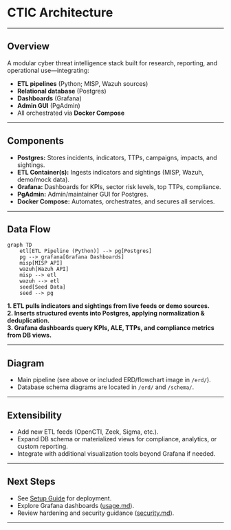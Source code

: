 # CTIC Architecture

***

## Overview

A modular cyber threat intelligence stack built for research, reporting, and operational use—integrating:  
- **ETL pipelines** (Python; MISP, Wazuh sources)  
- **Relational database** (Postgres)  
- **Dashboards** (Grafana)  
- **Admin GUI** (PgAdmin)  
- All orchestrated via **Docker Compose**  

***

## Components

- **Postgres:** Stores incidents, indicators, TTPs, campaigns, impacts, and sightings.  
- **ETL Container(s):** Ingests indicators and sightings (MISP, Wazuh, demo/mock data).  
- **Grafana:** Dashboards for KPIs, sector risk levels, top TTPs, compliance.  
- **PgAdmin:** Admin/maintainer GUI for Postgres.  
- **Docker Compose:** Automates, orchestrates, and secures all services.  

***

## Data Flow

```mermaid
graph TD
    etl[ETL Pipeline (Python)] --> pg[Postgres]
    pg --> grafana[Grafana Dashboards]
    misp[MISP API]
    wazuh[Wazuh API]
    misp --> etl
    wazuh --> etl
    seed[Seed Data]
    seed --> pg
```

**1. ETL pulls indicators and sightings from live feeds or demo sources.**  
**2. Inserts structured events into Postgres, applying normalization & deduplication.**  
**3. Grafana dashboards query KPIs, ALE, TTPs, and compliance metrics from DB views.**

***

## Diagram

- Main pipeline (see above or included ERD/flowchart image in `/erd/`).  
- Database schema diagrams are located in `/erd/` and `/schema/`.  

***

## Extensibility

- Add new ETL feeds (OpenCTI, Zeek, Sigma, etc.).  
- Expand DB schema or materialized views for compliance, analytics, or custom reporting.  
- Integrate with additional visualization tools beyond Grafana if needed.  

***

## Next Steps

- See [Setup Guide](setup.md) for deployment.  
- Explore Grafana dashboards ([usage.md](usage.md)).  
- Review hardening and security guidance ([security.md](security.md)).  

***


